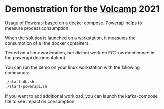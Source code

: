 # Demonstration for the [Volcamp](https://www.volcamp.io/) 2021

Usage of [Powerapi](http://powerapi.org/) based on a docker compose. Powerapi helps to measure process consumption.

When the solution is launched on a workstation, it measures the consumption of all the docker containers.

Tested on a linux workstation, but did not work on EC2 (as mentionned in the powerapi documentation).

You can run the demo on your linux workstation with the following commands:
```bash
./start-db.sh
./start-powerapi.sh
```
If you want to add additional workload, you can launch the kafka-compose file to see impact on consumption.


